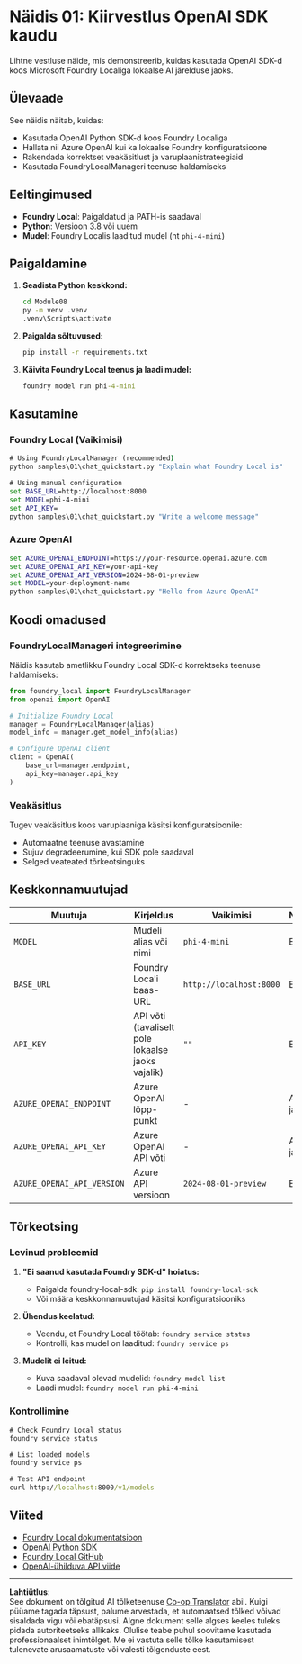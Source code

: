 <!--
CO_OP_TRANSLATOR_METADATA:
{
  "original_hash": "fb649a75048715165e76e20b366620a9",
  "translation_date": "2025-10-11T12:55:47+00:00",
  "source_file": "Module08/samples/01/README.md",
  "language_code": "et"
}
-->
# Näidis 01: Kiirvestlus OpenAI SDK kaudu

Lihtne vestluse näide, mis demonstreerib, kuidas kasutada OpenAI SDK-d koos Microsoft Foundry Localiga lokaalse AI järelduse jaoks.

## Ülevaade

See näidis näitab, kuidas:
- Kasutada OpenAI Python SDK-d koos Foundry Localiga
- Hallata nii Azure OpenAI kui ka lokaalse Foundry konfiguratsioone
- Rakendada korrektset veakäsitlust ja varuplaanistrateegiaid
- Kasutada FoundryLocalManageri teenuse haldamiseks

## Eeltingimused

- **Foundry Local**: Paigaldatud ja PATH-is saadaval
- **Python**: Versioon 3.8 või uuem
- **Mudel**: Foundry Localis laaditud mudel (nt `phi-4-mini`)

## Paigaldamine

1. **Seadista Python keskkond:**
   ```cmd
   cd Module08
   py -m venv .venv
   .venv\Scripts\activate
   ```

2. **Paigalda sõltuvused:**
   ```cmd
   pip install -r requirements.txt
   ```

3. **Käivita Foundry Local teenus ja laadi mudel:**
   ```cmd
   foundry model run phi-4-mini
   ```

## Kasutamine

### Foundry Local (Vaikimisi)

```cmd
# Using FoundryLocalManager (recommended)
python samples\01\chat_quickstart.py "Explain what Foundry Local is"

# Using manual configuration
set BASE_URL=http://localhost:8000
set MODEL=phi-4-mini
set API_KEY=
python samples\01\chat_quickstart.py "Write a welcome message"
```

### Azure OpenAI

```cmd
set AZURE_OPENAI_ENDPOINT=https://your-resource.openai.azure.com
set AZURE_OPENAI_API_KEY=your-api-key
set AZURE_OPENAI_API_VERSION=2024-08-01-preview
set MODEL=your-deployment-name
python samples\01\chat_quickstart.py "Hello from Azure OpenAI"
```

## Koodi omadused

### FoundryLocalManageri integreerimine

Näidis kasutab ametlikku Foundry Local SDK-d korrektseks teenuse haldamiseks:

```python
from foundry_local import FoundryLocalManager
from openai import OpenAI

# Initialize Foundry Local
manager = FoundryLocalManager(alias)
model_info = manager.get_model_info(alias)

# Configure OpenAI client
client = OpenAI(
    base_url=manager.endpoint,
    api_key=manager.api_key
)
```

### Veakäsitlus

Tugev veakäsitlus koos varuplaaniga käsitsi konfiguratsioonile:
- Automaatne teenuse avastamine
- Sujuv degradeerumine, kui SDK pole saadaval
- Selged veateated tõrkeotsinguks

## Keskkonnamuutujad

| Muutuja | Kirjeldus | Vaikimisi | Nõutav |
|---------|-----------|-----------|--------|
| `MODEL` | Mudeli alias või nimi | `phi-4-mini` | Ei |
| `BASE_URL` | Foundry Locali baas-URL | `http://localhost:8000` | Ei |
| `API_KEY` | API võti (tavaliselt pole lokaalse jaoks vajalik) | `""` | Ei |
| `AZURE_OPENAI_ENDPOINT` | Azure OpenAI lõpp-punkt | - | Azure jaoks |
| `AZURE_OPENAI_API_KEY` | Azure OpenAI API võti | - | Azure jaoks |
| `AZURE_OPENAI_API_VERSION` | Azure API versioon | `2024-08-01-preview` | Ei |

## Tõrkeotsing

### Levinud probleemid

1. **"Ei saanud kasutada Foundry SDK-d" hoiatus:**
   - Paigalda foundry-local-sdk: `pip install foundry-local-sdk`
   - Või määra keskkonnamuutujad käsitsi konfiguratsiooniks

2. **Ühendus keelatud:**
   - Veendu, et Foundry Local töötab: `foundry service status`
   - Kontrolli, kas mudel on laaditud: `foundry service ps`

3. **Mudelit ei leitud:**
   - Kuva saadaval olevad mudelid: `foundry model list`
   - Laadi mudel: `foundry model run phi-4-mini`

### Kontrollimine

```cmd
# Check Foundry Local status
foundry service status

# List loaded models
foundry service ps

# Test API endpoint
curl http://localhost:8000/v1/models
```

## Viited

- [Foundry Local dokumentatsioon](https://learn.microsoft.com/azure/ai-foundry/foundry-local/)
- [OpenAI Python SDK](https://github.com/openai/openai-python)
- [Foundry Local GitHub](https://github.com/microsoft/Foundry-Local)
- [OpenAI-ühilduva API viide](https://learn.microsoft.com/azure/ai-foundry/foundry-local/how-to/how-to-integrate-with-inference-sdks)

---

**Lahtiütlus**:  
See dokument on tõlgitud AI tõlketeenuse [Co-op Translator](https://github.com/Azure/co-op-translator) abil. Kuigi püüame tagada täpsust, palume arvestada, et automaatsed tõlked võivad sisaldada vigu või ebatäpsusi. Algne dokument selle algses keeles tuleks pidada autoriteetseks allikaks. Olulise teabe puhul soovitame kasutada professionaalset inimtõlget. Me ei vastuta selle tõlke kasutamisest tulenevate arusaamatuste või valesti tõlgenduste eest.
